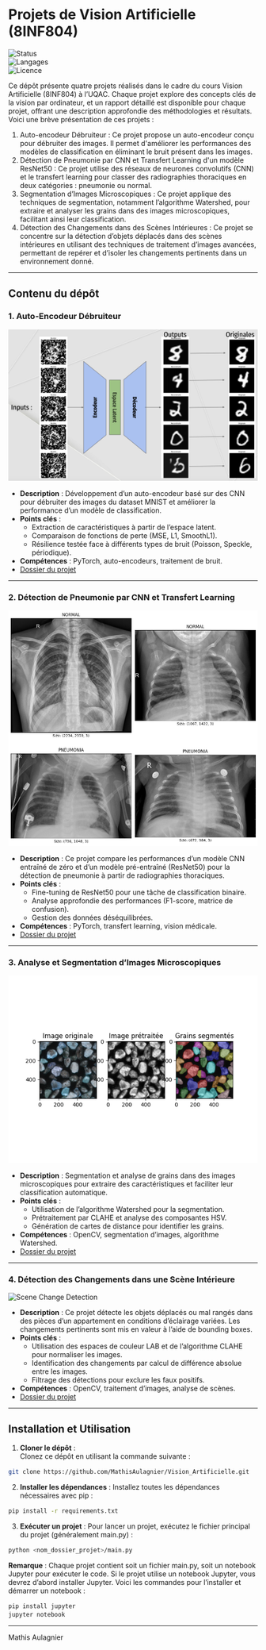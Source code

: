 # **Projets de Vision Artificielle (8INF804)**  
![Status](https://img.shields.io/badge/Status-Complete-brightgreen)  
![Langages](https://img.shields.io/badge/Languages-Python-blue)  
![Licence](https://img.shields.io/badge/License-MIT-lightgrey)  

Ce dépôt présente quatre projets réalisés dans le cadre du cours Vision Artificielle (8INF804) à l’UQAC. Chaque projet explore des concepts clés de la vision par ordinateur, et un rapport détaillé est disponible pour chaque projet, offrant une description approfondie des méthodologies et résultats. Voici une brève présentation de ces projets :
1. Auto-encodeur Débruiteur : Ce projet propose un auto-encodeur conçu pour débruiter des images. Il permet d'améliorer les performances des modèles de classification en éliminant le bruit présent dans les images.
2.	Détection de Pneumonie par CNN et Transfert Learning d'un modèle ResNet50 : Ce projet utilise des réseaux de neurones convolutifs (CNN) et le transfert learning pour classer des radiographies thoraciques en deux catégories : pneumonie ou normal.
3.	Segmentation d’Images Microscopiques : Ce projet applique des techniques de segmentation, notamment l’algorithme Watershed, pour extraire et analyser les grains dans des images microscopiques, facilitant ainsi leur classification.
4.	Détection des Changements dans des Scènes Intérieures : Ce projet se concentre sur la détection d’objets déplacés dans des scènes intérieures en utilisant des techniques de traitement d’images avancées, permettant de repérer et d’isoler les changements pertinents dans un environnement donné.
---

## **Contenu du dépôt**  

### 1. **Auto-Encodeur Débruiteur**  
![Denoising Autoencoder](Auto-encodeur/output.png)  
- **Description** : Développement d’un auto-encodeur basé sur des CNN pour débruiter des images du dataset MNIST et améliorer la performance d’un modèle de classification.  
- **Points clés** :  
  - Extraction de caractéristiques à partir de l’espace latent.  
  - Comparaison de fonctions de perte (MSE, L1, SmoothL1).  
  - Résilience testée face à différents types de bruit (Poisson, Speckle, périodique).  
- **Compétences** : PyTorch, auto-encodeurs, traitement de bruit.  
- [Dossier du projet](./Auto-encodeur)  

---

### 2. **Détection de Pneumonie par CNN et Transfert Learning**  
![Pneumonia Detection](TransfertLearning_ResNet50/radios.png)  
- **Description** : Ce projet compare les performances d’un modèle CNN entraîné de zéro et d’un modèle pré-entraîné (ResNet50) pour la détection de pneumonie à partir de radiographies thoraciques.  
- **Points clés** :  
  - Fine-tuning de ResNet50 pour une tâche de classification binaire.  
  - Analyse approfondie des performances (F1-score, matrice de confusion).  
  - Gestion des données déséquilibrées.  
- **Compétences** : PyTorch, transfert learning, vision médicale.  
- [Dossier du projet](./TransfertLearning_ResNet50)  

---

### 3. **Analyse et Segmentation d’Images Microscopiques**  
![Microscopic Image Analysis](Segmentation/output.png)  
- **Description** : Segmentation et analyse de grains dans des images microscopiques pour extraire des caractéristiques et faciliter leur classification automatique.  
- **Points clés** :  
  - Utilisation de l’algorithme Watershed pour la segmentation.  
  - Prétraitement par CLAHE et analyse des composantes HSV.  
  - Génération de cartes de distance pour identifier les grains.  
- **Compétences** : OpenCV, segmentation d’images, algorithme Watershed.  
- [Dossier du projet](./Segmentation)  

---

### 4. **Détection des Changements dans une Scène Intérieure**  
![Scene Change Detection](DetectionChangementsScene/output.png)  
- **Description** : Ce projet détecte les objets déplacés ou mal rangés dans des pièces d’un appartement en conditions d’éclairage variées. Les changements pertinents sont mis en valeur à l’aide de bounding boxes.  
- **Points clés** :  
  - Utilisation des espaces de couleur LAB et de l’algorithme CLAHE pour normaliser les images.  
  - Identification des changements par calcul de différence absolue entre les images.  
  - Filtrage des détections pour exclure les faux positifs.  
- **Compétences** : OpenCV, traitement d’images, analyse de scènes.  
- [Dossier du projet](./DetectionChangementsScene)  

---

## **Installation et Utilisation**

1. **Cloner le dépôt** :  
Clonez ce dépôt en utilisant la commande suivante : 
```bash
git clone https://github.com/MathisAulagnier/Vision_Artificielle.git
```
2. **Installer les dépendances** :
Installez toutes les dépendances nécessaires avec pip :
```bash
pip install -r requirements.txt
```

3. **Exécuter un projet** : 
Pour lancer un projet, exécutez le fichier principal du projet (généralement main.py) :
```bash
python <nom_dossier_projet>/main.py
```

**Remarque** : Chaque projet contient soit un fichier main.py, soit un notebook Jupyter pour exécuter le code.
Si le projet utilise un notebook Jupyter, vous devrez d’abord installer Jupyter. Voici les commandes pour l’installer et démarrer un notebook :
```bash
pip install jupyter
jupyter notebook
```
___

Mathis Aulagnier

